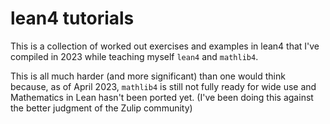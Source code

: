 # lean4 tutorials

This is a collection of worked out exercises and examples in lean4 that I've
compiled in 2023 while teaching myself `lean4` and `mathlib4`.

This is all much harder (and more significant) than one would think because, as of
April 2023, `mathlib4` is still not fully ready for wide use and Mathematics
in Lean hasn't been ported yet.  (I've been doing this against the better
judgment of the Zulip community)
